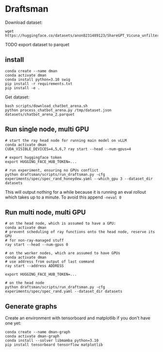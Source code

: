 # Draftsman

Download dataset:

```
wget https://huggingface.co/datasets/anon8231489123/ShareGPT_Vicuna_unfiltered/resolve/main/ShareGPT_V3_unfiltered_cleaned_split.json
```

TODO export dataset to parquet

## install

```
conda create --name dman
conda activate dman
conda install python=3.10 swig
pip install -r requirements.txt
pip install -e .
```

Get dataset:

```
bash scripts/download_chatbot_arena.sh
python process_chatbot_arena.py /tmp/dataset.json datasets/chatbot_arena_2.parquet
```


## Run single node, multi GPU

```
# start the ray head node for running main model on vLLM
conda activate dman
CUDA_VISIBLE_DEVICES=4,5,6,7 ray start --head --num-gpus=4

# export huggingface token
export HUGGING_FACE_HUB_TOKEN=...

# run experiment, ensuring no GPUs conflict
python draftsman/scripts/run_draftsman.py -cfg experiments/spec/spec_rand_honeydew.yaml --which_gpu 3 --dataset_dir datasets
```

This will output nothing for a while because it is running an eval rollout which takes up to a minute. To avoid this append `-neval 0`

## Run multi node, multi GPU

```
# on the head node, which is assumed to have a GPU:
conda activate dman
# prevent scheduling of ray functions onto the head node, reserve its GPU
# for non-ray-managed stuff
ray start --head --num-gpus 0

# on the worker nodes, which are assumed to have GPUs
conda activate dman
# use address from output of last command
ray start --address ADDRESS

export HUGGING_FACE_HUB_TOKEN=...

# on the head node
python draftsman/scripts/run_draftsman.py -cfg experiments/spec/spec_rand.yaml --dataset_dir datasets
```

## Generate graphs

Create an environment with tensorboard and matplotlib if you don't have one yet:

```
conda create --name dman-graph
conda activate dman-graph
conda install --solver libmamba python=3.10
pip install tensorboard tensorflow matplotlib
```
